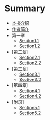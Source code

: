 # Summary

* [本书介绍](README.md)
* [作者简介](intro/author.md)
* 第一章
  * [Section1.1](chapter1/section1.1.md)
  * [Section1.2](chapter1/section1.2.md)
* \[第二章\]
  * [Section2.1](chapter2/section2.1.md)
  * [Section2.2](chapter2/section2.2.md)
* \[第三章\]
  * [Section3.1](chapter3/section3.1.md)
  * [Section3.2](chapter3/section3.2.md)
* \[第四章\]
  * [Section4.1](chapter4/section4.1.md)
  * [Section4.2](chapter4/section4.2.md)
* \[附录\]
  * [Section5.1](chapter5/section5.1.md)
  * [Section5.2](chapter5/section5.2.md)

